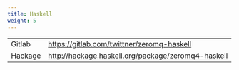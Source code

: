 ```yaml
---
title: Haskell
weight: 5
---
```


<table>
<tr><td>Gitlab</td><td><a href="https://gitlab.com/twittner/zeromq-haskell" target="_blank">https://gitlab.com/twittner/zeromq-haskell</a></td></tr>
<tr><td>Hackage</td><td><a href="http://hackage.haskell.org/package/zeromq4-haskell" target="_blank">http://hackage.haskell.org/package/zeromq4-haskell</a></td></tr>
</table>
